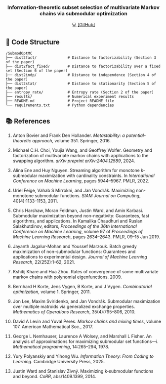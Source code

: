 <div align="center">
<h3>Information-theoretic subset selection of multivariate Markov chains via submodular optimization</h3>

💻 [[GitHub]](https://github.com/zheyuanlai/SubmodOptMC)
</div>

## 📁 Code Structure

```
/SubmodOptMC
├── dist2fact/              # Distance to factorizability (Section 3 of the paper)
├── dist2fact_fixed/        # Distance to factorizability over a fixed set (Section 6 of the paper)
├── dist2indp/              # Distance to independence (Section 4 of the paper)
├── dist2stat/              # Distance to stationarity (Section 5 of the paper)
├── entropy_rate/           # Entropy rate (Section 2 of the paper)
├── results/                # Numerical experiment results
├── README.md               # Project README file
└── requirements.txt        # Python dependencies
```

## 📚 References

1. Anton Bovier and Frank Den Hollander. *Metastability: a potential-theoretic approach*, volume 351. Springer, 2016.

2. Michael C.H. Choi, Youjia Wang, and Geoffrey Wolfer. Geometry and factorization of multivariate markov chains with applications to the swapping algorithm. *arXiv preprint arXiv:2404.12589*, 2024.

3. Alina Ene and Huy Nguyen. Streaming algorithm for monotone k-submodular maximization with cardinality constraints. In *International Conference on Machine Learning*, pages 5944–5967. PMLR, 2022.

4. Uriel Feige, Vahab S Mirrokni, and Jan Vondrák. Maximizing non-monotone submodular functions. *SIAM Journal on Computing*, 40(4):1133–1153, 2011.

5. Chris Harshaw, Moran Feldman, Justin Ward, and Amin Karbasi. Submodular maximization beyond non-negativity: Guarantees, fast algorithms, and applications. In Kamalika Chaudhuri and Ruslan Salakhutdinov, editors, *Proceedings of the 36th International Conference on Machine Learning*, volume 97 of *Proceedings of Machine Learning Research*, pages 2634–2643. PMLR, 09–15 Jun 2019.

6. Jayanth Jagalur-Mohan and Youssef Marzouk. Batch greedy maximization of non-submodular functions: Guarantees and applications to experimental design. *Journal of Machine Learning Research*, 22(252):1–62, 2021.

7. Kshitij Khare and Hua Zhou. Rates of convergence of some multivariate markov chains with polynomial eigenfunctions. 2009.

8. Bernhard H Korte, Jens Vygen, B Korte, and J Vygen. *Combinatorial optimization*, volume 1. Springer, 2011.

9. Jon Lee, Maxim Sviridenko, and Jan Vondrák. Submodular maximization over multiple matroids via generalized exchange properties. *Mathematics of Operations Research*, 35(4):795–806, 2010.

10. David A Levin and Yuval Peres. *Markov chains and mixing times*, volume 107. American Mathematical Soc., 2017.

11. George L Nemhauser, Laurence A Wolsey, and Marshall L Fisher. An analysis of approximations for maximizing submodular set functions—i. *Mathematical programming*, 14:265–294, 1978.

12. Yury Polyanskiy and Yihong Wu. *Information Theory: From Coding to Learning*. Cambridge University Press, 2025.

13. Justin Ward and Stanislav Zivný. Maximizing k-submodular functions and beyond. *CoRR*, abs/1409.1399, 2014.